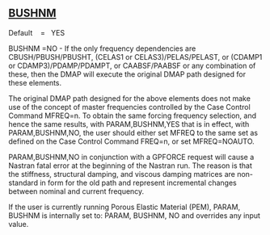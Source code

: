 ## [BUSHNM](https://nexus.hexagon.com/documentationcenter/bundle/MSC_Nastran_2022.4/page/Nastran_Combined_Book/qrg/parameters/TOC.BUSHNM.xhtml)

Default    =    YES

BUSHNM =NO - If the only frequency dependencies are CBUSH/PBUSH/PBUSHT, (CELAS1 or CELAS3)/PELAS/PELAST, or (CDAMP1 or CDAMP3)/PDAMP/PDAMPT, or CAABSF/PAABSF or any combination of these, then the DMAP will execute the original DMAP path designed for these elements.

The original DMAP path designed for the above elements does not make use of the concept of master frequencies controlled by the Case Control Command MFREQ=n. To obtain the same forcing frequency selection, and hence the same results, with PARAM,BUSHNM,YES that is in effect, with PARAM,BUSHNM,NO, the user should either set MFREQ to the same set as defined on the Case Control Command FREQ=n, or set MFREQ=NOAUTO.

PARAM,BUSHNM,NO in conjunction with a GPFORCE request will cause a Nastran fatal error at the beginning of the Nastran run. The reason is that the stiffness, structural damping, and viscous damping matrices are non-standard in form for the old path and represent incremental changes between nominal and current frequency.

If the user is currently running Porous Elastic Material (PEM), PARAM, BUSHNM is internally set to: PARAM, BUSHNM, NO and overrides any input value.

